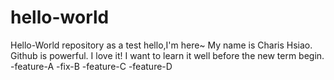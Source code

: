 # hello-world
Hello-World repository as a test
hello,I'm here~ My name is Charis Hsiao. Github is powerful. I love it!
I want to learn it well before the new term begin.
-feature-A
-fix-B
-feature-C
-feature-D
